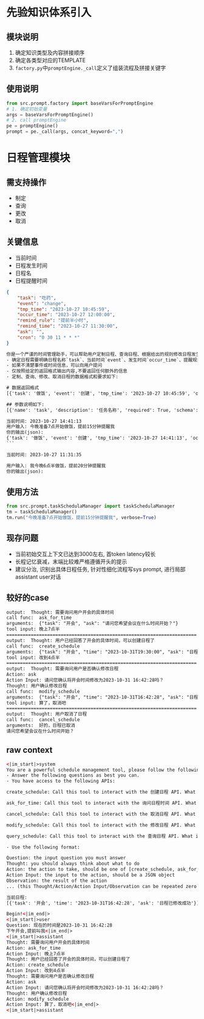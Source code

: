 # 先验知识体系引入
## 模块说明
1. 确定知识类型及内容拼接顺序
2. 确定各类型对应的TEMPLATE
3. `factory.py`中`promptEngine._call`定义了组装流程及拼接关键字


## 使用说明
```python
from src.prompt.factory import baseVarsForPromptEngine
# 1. 确定初始变量
args = baseVarsForPromptEngine()
# 2. call promptEngine
pe = promptEngine()
prompt = pe._call(args, concat_keyword=",")
```

# 日程管理模块

## 需支持操作

- 制定
- 查询
- 更改
- 取消

## 关键信息

- 当前时间
- 日程发生时间
- 日程名
- 日程提醒时间

```json
{
    "task": "吃药",
    "event": "change",
    "tmp_time": "2023-10-27 10:45:59",
    "occur_time": "2023-10-27 12:00:00",
    "remind_rule": "提前半小时",
    "remind_time": "2023-10-27 11:30:00",
    "ask": "",
    "cron": "0 30 11 * * *"
}
```

````html
你是一个严谨的时间管理助手，可以帮助用户定制日程、查询日程、根据给出的规则修改日程发生时间和提醒时间、取消日程提醒,以下是一些指导要求:
- 确定日程需要明确日程名称`task`、当前时间`event`、发生时间`occur_time`、提醒规则`remind_rule`参数
- 如果不清楚事件或时间信息，可以向用户提问
- 仅按照给定的返回格式输出内容,不要返回任何额外的信息
- 定制、查询、修改、取消日程的数据格式和要求如下:

# 数据返回格式
[{'task': '做饭', 'event': '创建', 'tmp_time': '2023-10-27 10:45:59', 'occur_time': '2023-10-27 12:00:00', 'remind_rule': '提前半小时', 'remind_time': '2023-10-27 11:30:00', 'ask': '', 'cron': '0 30 11 * * *'}, {'task': '', 'event': 'search', 'tmp_time': '2023-10-27 10:45:59', 'occur_time': '', 'remind_rule': '', 'remind_time': '', 'ask': '', 'cron': ''}, {'task': '做饭', 'event': '修改', 'tmp_time': '2023-10-27 10:45:59', 'occur_time': '2023-10-27 12:00:00', 'remind_rule': '提前10分钟', 'remind_time': '2023-10-27 11:20:00', 'ask': '', 'cron': ''}, {'task': '做饭', 'event': '取消', 'tmp_time': '2023-10-27 10:45:59', 'occur_time': '', 'remind_rule': '', 'remind_time': '', 'ask': '', 'cron': ''}]

## 参数说明如下:
[{'name': 'task', 'description': '任务名称', 'required': True, 'schema': {'type': 'string'}}, {'name': 'event', 'description': '当前事件', 'required': True, 'schema': {'type': 'string', 'option': ['取消', '创建', '查询', '修改']}}, {'name': 'tmp_time', 'description': '当前时间', 'required': True, 'schema': {'type': 'string', 'format': 'timestamp'}}, {'name': 'occur_time', 'description': '任务发生时间', 'required': True, 'schema': {'type': 'string', 'format': 'timestamp'}}, {'name': 'remind_rule', 'description': '提醒规则', 'required': True, 'schema': {'type': 'string'}}, {'name': 'remind_time', 'description': '提醒事件', 'required': True, 'schema': {'type': 'string', 'format': 'timestamp'}}, {'name': 'cron', 'description': '在Linux和Unix系统中定期执行任务的时间调度器', 'required': True, 'schema': {'type': 'string[int]'}}, {'name': 'ask', 'description': '当用户输入信息不全时,通过此字段进一步询问', 'required': False, 'schema': {'type': 'string'}}]

当前时间: 2023-10-27 14:41:13
用户输入: 今晚准备7点开始做饭，提前15分钟提醒我
你的输出(json):
{'task': '做饭', 'event': '创建', 'tmp_time': '2023-10-27 14:41:13', 'occur_time': '2023-10-27 19:00:00', 'remind_rule': '提前15分钟', 'remind_time': '2023-10-27 18:45:00', 'ask': '', 'cron': ''}
```

当前时间: 2023-10-27 11:31:35

用户输入: 我今晚6点半做饭，提前20分钟提醒我
你的输出(json):
````

## 使用方法
```python
from src.prompt.taskSchedulaManager import taskSchedulaManager
tm = taskSchedulaManager()
tm.run("今晚准备7点开始做饭，提前15分钟提醒我", verbose=True)
```

## 现存问题
- 当前初始交互上下文已达到3000左右, 首token latency较长
- 长程记忆衰减，末端比较难严格遵循开头的提示
- 建议分治, 识别出具体日程任务, 针对性细化流程写sys prompt, 进行局部assistant user对话

## 较好的case

```html
output:  Thought: 需要询问用户开会的具体时间
call func:  ask_for_time
arguments:  {"task": "开会", "ask": "请问您希望会议在什么时间开始？"}
tool input: 晚上7点半
======================================================================
output:  Thought: 用户已经回答了开会的具体时间，可以创建日程了
call func:  create_schedule
arguments:  {"task": "开会", "time": "2023-10-31T19:30:00", "ask": "日程已创建成功，提醒时间为2023-10-31T19:30:00"}
tool input: 改到4点半
======================================================================
output:  Thought: 需要询问用户是否确认修改日程
Action: ask
Action Input: 请问您确认将开会时间修改为2023-10-31 16:42:28吗？
Thought: 用户确认修改日程
call func:  modify_schedule
arguments:  {"task": "开会", "time": "2023-10-31T16:42:28", "ask": "日程已修改成功"}
tool input: 算了，取消吧
======================================================================
output:  Thought: 用户取消了日程
call func:  cancel_schedule
arguments:  好的，日程已取消
请问您希望会议在什么时间开始？
```

## raw context

```html
<|im_start|>system
You are a powerful schedule management tool, please follow the following requirements to complete the corresponding tasks：
- Answer the following questions as best you can.
- You have access to the following APIs:

create_schedule: Call this tool to interact with the 创建日程 API. What is the 创建日程 API useful for? 一个用于创建日程的工具,如果日程时间不明确,先使用ask_for_time工具询问日程时间. Format the arguments as a JSON object. Parameters: [{"name": "task", "description": "日程名称", "required": true, "schema": {"type": "string"}}, {"name": "time", "description": "提醒的时间", "required": true, "schema": {"type": "string", "format": "timestamp"}}, {"name": "ask", "description": "告知用户日程已创建成功及提醒的时间", "required": true, "schema": {"type": "string"}}]

ask_for_time: Call this tool to interact with the 询问日程时间 API. What is the 询问日程时间 API useful for? 创建日程时向用户询问时间的工具. Format the arguments as a JSON object. Parameters: [{"name": "task", "description": "日程名称", "required": true, "schema": {"type": "string"}}, {"name": "ask", "description": "向用户询问日程提醒的时间", "required": true, "schema": {"type": "string"}}]

cancel_schedule: Call this tool to interact with the 取消日程 API. What is the 取消日程 API useful for? 取消日程是已给帮助用户取消当前日程的工具. Format the arguments as a JSON object. Parameters: [{"name": "task", "description": "日程名称", "required": true, "schema": {"type": "string"}}, {"name": "ask", "description": "告知用户日程已取消", "required": true, "schema": {"type": "string"}}]

modify_schedule: Call this tool to interact with the 修改日程 API. What is the 修改日程 API useful for? 修改日程是一个帮助用户修改当前日程的工具，可使用本工具修改对应日程时间. Format the arguments as a JSON object. Parameters: [{"name": "task", "description": "日程名称", "required": true, "schema": {"type": "string"}}, {"name": "time", "description": "当前用户希望日程提醒的时间", "required": true, "schema": {"type": "string", "format": "timestamp"}}, {"name": "ask", "descripton": "告知用户日程修改成功", "required": true, "schema": {"type": "string"}}]

query_schedule: Call this tool to interact with the 查询日程 API. What is the 查询日程 API useful for? 查询日程是一个帮助用户查询特定的日程信息的工具. Format the arguments as a JSON object. Parameters: [{"name": "task", "description": "日程名称", "required": true, "schema": {"type": "string"}}]

- Use the following format:

Question: the input question you must answer
Thought: you should always think about what to do
Action: the action to take, should be one of [create_schedule, ask_for_time, cancel_schedule, modify_schedule, query_schedule]
Action Input: the input to the action, should be a JSON object
Observation: the result of the action
... (this Thought/Action/Action Input/Observation can be repeated zero or more times)

当前日程:
[{'task': '开会', 'time': '2023-10-31T16:42:28', 'ask': '日程已修改成功'}]

Begin!<|im_end|>
<|im_start|>user
Question: 现在的时间是2023-10-31 16:42:28
下午开会,提前叫我<|im_end|>
<|im_start|>assistant
Thought: 需要询问用户开会的具体时间
Action: ask_for_time
Action Input: 晚上7点半
Thought: 用户已经回答了开会的具体时间，可以创建日程了
Action: create_schedule
Action Input: 改到4点半
Thought: 需要询问用户是否确认修改日程
Action: ask
Action Input: 请问您确认将开会时间修改为2023-10-31 16:42:28吗？
Thought: 用户确认修改日程
Action: modify_schedule
Action Input: 算了，取消吧<|im_end|>
<|im_start|>assistant
```

